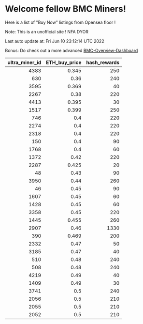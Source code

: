 # Welcome fellow BMC Miners!
Here is a list of "Buy Now" listings from Opensea floor !

Note: This is an unofficial site ! NFA DYOR

Last auto update at: Fri Jun 10 23:12:14 UTC 2022

Bonus: Do check out a more advanced [BMC-Overview-Dashboard](https://dune.com/defifunk/BMC-Overview-Dashboard)


|   ultra_miner_id |   ETH_buy_price |   hash_rewards |
|-----------------:|----------------:|---------------:|
|             4383 |           0.345 |            250 |
|              630 |           0.36  |            240 |
|             3595 |           0.369 |             40 |
|             2267 |           0.38  |            220 |
|             4413 |           0.395 |             30 |
|             1517 |           0.399 |            250 |
|              746 |           0.4   |            220 |
|             2274 |           0.4   |            220 |
|             2318 |           0.4   |            220 |
|              150 |           0.4   |             90 |
|             1768 |           0.4   |             60 |
|             1372 |           0.42  |            220 |
|             2287 |           0.425 |             20 |
|               48 |           0.43  |             90 |
|             3950 |           0.44  |            260 |
|               46 |           0.45  |             90 |
|             1607 |           0.45  |             60 |
|             1428 |           0.45  |             60 |
|             3358 |           0.45  |            220 |
|             1445 |           0.455 |            260 |
|             2907 |           0.46  |           1330 |
|              390 |           0.469 |            200 |
|             2332 |           0.47  |             50 |
|             3185 |           0.47  |             40 |
|              510 |           0.48  |            240 |
|              508 |           0.48  |            240 |
|             4219 |           0.49  |             40 |
|             1409 |           0.49  |             30 |
|             3741 |           0.5   |            240 |
|             2056 |           0.5   |            210 |
|             2055 |           0.5   |            210 |
|             2052 |           0.5   |            210 |